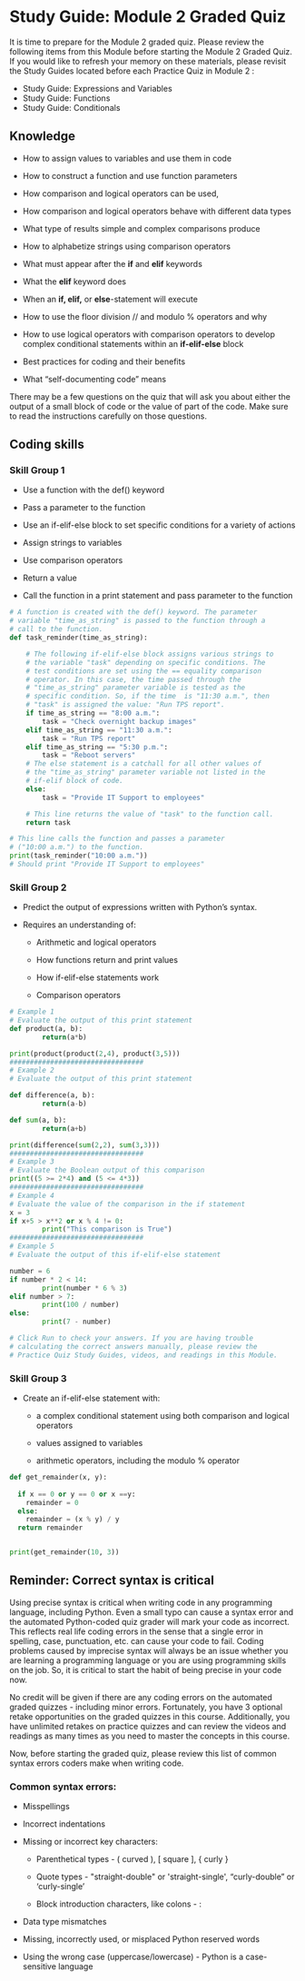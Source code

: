 # Study Guide: Module 2 Graded Quiz

It is time to prepare for the Module 2 graded quiz. Please review the following items from this Module before starting the Module 2 Graded Quiz. If you would like to refresh your memory on these materials, please revisit the Study Guides located before each Practice Quiz in Module 2 : 
- Study Guide: Expressions and Variables
- Study Guide: Functions
- Study Guide: Conditionals 
## Knowledge  

- How to assign values to variables and use them in code

- How to construct a function and use function parameters

- How comparison and logical operators can be used, 

- How comparison and logical operators behave with different data types

- What type of results simple and complex comparisons produce

- How to alphabetize strings using comparison operators

- What must appear after the __if__ and __elif__ keywords

- What the __elif__ keyword does 

- When an __if,  elif,__ or __else__-statement will execute

- How to use the floor division //  and modulo % operators and why

- How to use logical operators with comparison operators to develop complex conditional statements within an __if-elif-else__ block

- Best practices for coding and their benefits

- What “self-documenting code” means

There may be a few questions on the quiz that will ask you about either the output of a small block of code or the value of part of the code. Make sure to read the instructions carefully on those questions.
## Coding skills
### Skill Group 1

- Use a function with the def() keyword

- Pass a parameter to the function

- Use an if-elif-else block to set specific conditions for a variety of actions

- Assign strings to variables 

- Use comparison operators

- Return a value

- Call the function in a print statement and pass parameter to the function
```Python
# A function is created with the def() keyword. The parameter
# variable "time_as_string" is passed to the function through a 
# call to the function.
def task_reminder(time_as_string):

    # The following if-elif-else block assigns various strings to
    # the variable "task" depending on specific conditions. The
    # test conditions are set using the == equality comparison 
    # operator. In this case, the time passed through the 
    # "time_as_string" parameter variable is tested as the 
    # specific condition. So, if the time  is "11:30 a.m.", then 
    # "task" is assigned the value: "Run TPS report".
    if time_as_string == "8:00 a.m.":
        task = "Check overnight backup images"
    elif time_as_string == "11:30 a.m.":
        task = "Run TPS report"
    elif time_as_string == "5:30 p.m.":
        task = "Reboot servers"
    # The else statement is a catchall for all other values of 
    # the "time_as_string" parameter variable not listed in the
    # if-elif block of code.
    else:
        task = "Provide IT Support to employees"

    # This line returns the value of "task" to the function call.
    return task

# This line calls the function and passes a parameter  
# ("10:00 a.m.") to the function.
print(task_reminder("10:00 a.m."))
# Should print "Provide IT Support to employees"
```
  
### Skill Group 2

- Predict the output of expressions written with Python’s syntax. 

- Requires an understanding of:

    - Arithmetic and logical operators 

    - How functions return and print values

    - How if-elif-else statements work

    - Comparison operators
```Python
# Example 1
# Evaluate the output of this print statement
def product(a, b):
        return(a*b)

print(product(product(2,4), product(3,5)))
#################################
# Example 2 
# Evaluate the output of this print statement

def difference(a, b):
        return(a-b)

def sum(a, b):
        return(a+b)

print(difference(sum(2,2), sum(3,3)))
#################################
# Example 3
# Evaluate the Boolean output of this comparison
print((5 >= 2*4) and (5 <= 4*3))
#################################
# Example 4 
# Evaluate the value of the comparison in the if statement 
x = 3
if x+5 > x**2 or x % 4 != 0:
        print("This comparison is True")
#################################
# Example 5 
# Evaluate the output of this if-elif-else statement

number = 6
if number * 2 < 14:
        print(number * 6 % 3)
elif number > 7:
        print(100 / number)
else:
        print(7 - number)

# Click Run to check your answers. If you are having trouble 
# calculating the correct answers manually, please review the
# Practice Quiz Study Guides, videos, and readings in this Module.
```
### Skill Group 3

- Create an if-elif-else statement with: 

    - a complex conditional statement using both comparison and logical operators

    - values assigned to variables 

    - arithmetic operators, including the modulo % operator
```Python
def get_remainder(x, y):
 
  if x == 0 or y == 0 or x ==y:
    remainder = 0
  else:
    remainder = (x % y) / y
  return remainder


print(get_remainder(10, 3))
```
## Reminder: Correct syntax is critical

Using precise syntax is critical when writing code in any programming language, including Python. Even a small typo can cause a syntax error and the automated Python-coded quiz grader will mark your code as incorrect. This reflects real life coding errors in the sense that a single error in spelling, case, punctuation, etc. can cause your code to fail. Coding problems caused by imprecise syntax will always be an issue whether you are learning a programming language or you are using programming skills on the job. So, it is critical to start the habit of being precise in your code now. 

No credit will be given if there are any coding errors on the automated graded quizzes - including minor errors. Fortunately, you have 3 optional retake opportunities on the graded quizzes in this course. Additionally, you have unlimited retakes on practice quizzes and can review the videos and readings as many times as you need to master the concepts in this course.  

Now, before starting the graded quiz, please review this list of common syntax errors coders make when writing code.
### Common syntax errors:

- Misspellings

- Incorrect indentations

- Missing or incorrect key characters:

    - Parenthetical types - ( curved ), [ square ], { curly }

    - Quote types - "straight-double" or 'straight-single', “curly-double” or ‘curly-single’

    - Block introduction characters, like colons - :

- Data type mismatches

- Missing, incorrectly used, or misplaced Python reserved words

- Using the wrong case (uppercase/lowercase) - Python is a case-sensitive language